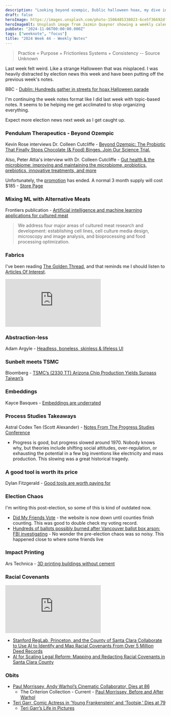 ```yaml
---
description: "Looking beyond ozempic, Dublic halloween hoax, my dive into fabrics, radical covenants, and obits."
draft: false
heroImage: https://images.unsplash.com/photo-1506485338023-6ce5f36692df?ixlib=rb-4.0.3&ixid=M3wxMjA3fDB8MHxwaG90by1wYWdlfHx8fGVufDB8fHx8fA%3D%3D&auto=format&fit=crop&w=2370&q=80
heroImageAlt: Unsplash image from Jazmin Quaynor showing a weekly calendar
pubDate: "2024-11-06T00:00:00.000Z"
tags: ["weeknote", "focus"]
title: "2024 Week 44 - Weekly Notes"
---
```


> Practice = Purpose + Frictionless Systems + Consistency
> -- Source Unknown

Last week felt weird. Like a strange Halloween that was misplaced. I was heavily distracted by election news this week and have been putting off the previous week's notes.

BBC - [Dublin: Hundreds gather in streets for hoax Halloween parade](https://www.bbc.com/news/articles/cjr4y1j91x7o)

I'm continuing the week notes format like I did last week with topic-based notes. It seems to be helping me get acclimated to stop organizing everything.

Expect more election news next week as I get caught up.

### Pendulum Therapeutics - Beyond Ozempic

Kevin Rose interviews Dr. Colleen Cutcliffe - [Beyond Ozempic: The Probiotic That Finally Stops Chocolate (& Food) Binges. Join Our Science Trial.](https://www.kevinrose.com/p/a-natural-alternative-to-glp-1-drugs)

Also, Peter Attia's interview with Dr. Colleen Cutcliffe - [Gut health & the microbiome: improving and maintaining the microbiome, probiotics, prebiotics, innovative treatments, and more](https://peterattiamd.com/colleencutcliffe/)

Unfortunately, the [promotion](https://pendulumlife.com/products/glp-1-probiotic-kevin-rose-partnership?dsc_appld=true) has ended. A normal 3 month supply will cost $185 - [Store Page](https://pendulumlife.com/products/glp-1-probiotic)

### Mixing ML with Alternative Meats

Frontiers publication - [Artificial intelligence and machine learning applications for cultured meat](https://www.frontiersin.org/journals/artificial-intelligence/articles/10.3389/frai.2024.1424012/full?mc_cid=bcaf8c7510)

> We address four major areas of cultured meat research and development: establishing cell lines, cell culture media design, microscopy and image analysis, and bioprocessing and food processing optimization.

### Fabrics

I've been reading [The Golden Thread](https://www.goodreads.com/book/show/43862307-the-golden-thread), and that reminds me I should listen to [Articles Of Interest](https://www.articlesofinterest.co/podcast).

<iframe
  class="aspect-video w-full my-2"
  src="https://www.youtube.com/embed/zTPFn3Fam1M"
  title="Podcaster Avery Trufelman Shares How Her Love for the Radio Led Her to 99% Invisible"
  frameborder="0"
  allow="accelerometer; autoplay; clipboard-write; encrypted-media; gyroscope; picture-in-picture; web-share"
  allowfullscreen></iframe>

### Abstraction-less

Adam Argyle - [Headless, boneless, skinless & lifeless UI](https://nerdy.dev/headless-boneless-and-skinless-ui)

### Sunbelt meets TSMC

Bloomberg - [TSMC’s (2330 TT) Arizona Chip Production Yields Surpass Taiwan’s](https://www.bloomberg.com/news/articles/2024-10-24/tsmc-s-arizona-chip-production-yields-surpass-taiwan-s-a-win-for-us-push?accessToken=eyJhbGciOiJIUzI1NiIsInR5cCI6IkpXVCJ9.eyJzb3VyY2UiOiJTdWJzY3JpYmVyR2lmdGVkQXJ0aWNsZSIsImlhdCI6MTcyOTgzMDExOSwiZXhwIjoxNzMwNDM0OTE5LCJhcnRpY2xlSWQiOiJTTFRTODlUMVVNMFcwMCIsImJjb25uZWN0SWQiOiJFQTExNDNDNTM4NEE0RUY5QTg5RjJEN0IxMTg2MzcwOSJ9.PLKspxac5LtsWqeVAHUyInvC-yO8VcFVgDTcantJkBI)

### Embeddings

Kayce Basques - [Embeddings are underrated](https://technicalwriting.dev/data/embeddings.html)

### Process Studies Takeaways

Astral Codex Ten (Scott Alexander) - [Notes From The Progress Studies Conference](https://www.astralcodexten.com/p/notes-from-the-progress-studies-conference?hide_intro_popup=true)

- Progress is good, but progress slowed around 1970. Nobody knows why, but theories include shifting social attitudes, over-regulation, or exhausting the potential in a few big inventions like electricity and mass production. This slowing was a great historical tragedy.

### A good tool is worth its price

Dylan Fitzgerald - [Good tools are worth paying for](https://dylanfitzgerald.net/blog/good-tools-are-worth-paying-for/?utm_source=changelog-news)

### Election Chaos

I'm writing this post-election, so some of this is kind of outdated now.

- [Did My Friends Vote](https://app.impactive.io/did_my_friend_vote) - the website is now down until counties finish counting. This was good to double check my voting record.
- [Hundreds of ballots possibly burned after Vancouver ballot box arson: FBI investigating](https://katu.com/news/local/vancouver-ballot-box-seen-smoking-same-morning-as-portland-ballot-box-arson) - No wonder the pre-election chaos was so noisy. This happened close to where some friends live

### Impact Printing

Ars Technica - [3D printing buildings without cement](https://arstechnica.com/science/2024/10/impact-printing-is-a-cement-free-alternative-to-3d-printed-structures/)

### Racial Covenants

<iframe
  class="aspect-video w-full my-2"
  src="https://www.youtube.com/embed/q-awBg5VcPo"
  title="Stanford AI project helps find Santa Clara County racial covenants"
  frameborder="0"
  allow="accelerometer; autoplay; clipboard-write; encrypted-media; gyroscope; picture-in-picture; web-share"
  allowfullscreen></iframe>


- [Stanford RegLab, Princeton, and the County of Santa Clara Collaborate to Use AI to Identify and Map Racial Covenants From Over 5 Million Deed Records](https://law.stanford.edu/press/stanford-reglab-princeton-and-the-county-of-santa-clara-collaborate-to-use-ai-to-identify-and-map-racial-covenants-from-over-5-million-deed-records/)
- [AI for Scaling Legal Reform: Mapping and Redacting Racial Covenants in Santa Clara County](https://reglab.github.io/racialcovenants/)

### Obits

- [Paul Morrissey, Andy Warhol’s Cinematic Collaborator, Dies at 86](https://www.nytimes.com/2024/10/28/movies/paul-morrissey-dead.html?campaign_id=9&emc=edit_nn_20241029&instance_id=138078&nl=the-morning&regi_id=197092347&segment_id=181637&user_id=53888c42b17ce2b613ad43a8e73d64ef)
  - The Criterion Collection - Current - [Paul Morrissey, Before and After Warhol](https://www.criterion.com/current/posts/8639-paul-morrissey-before-and-after-warhol)
- [Teri Garr, Comic Actress in ‘Young Frankenstein’ and ‘Tootsie,’ Dies at 79](https://www.nytimes.com/2024/10/29/arts/teri-garr-dead.html)
  - [Teri Garr’s Life in Pictures](https://www.nytimes.com/2024/10/29/movies/teri-garr-photos.html)
